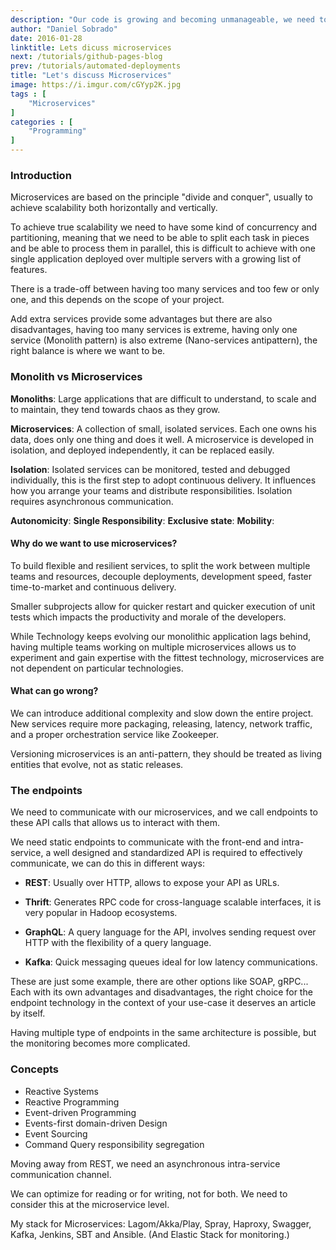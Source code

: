 ```yaml
---
description: "Our code is growing and becoming unmanageable, we need to split it in pieces! Microservices to the rescue!."
author: "Daniel Sobrado"
date: 2016-01-28
linktitle: Lets dicuss microservices
next: /tutorials/github-pages-blog
prev: /tutorials/automated-deployments
title: "Let's discuss Microservices"
image: https://i.imgur.com/cGYyp2K.jpg
tags : [
	"Microservices"
]
categories : [
	"Programming"
]
---
```



### Introduction
Microservices are based on the principle "divide and conquer", usually to achieve scalability both horizontally and vertically.

To achieve true scalability we need to have some kind of concurrency and partitioning, meaning that we need to be able to split each task in pieces and be able to process them in parallel, this is difficult to achieve with one single application deployed over multiple servers with a growing list of features.

There is a trade-off between having too many services and too few or only one, and this depends on the scope of your project.

Add extra services provide some advantages but there are also disadvantages, having too many services is extreme, having only one service (Monolith pattern) is also extreme (Nano-services antipattern), the right balance is where we want to be.

### Monolith vs Microservices

**Monoliths**: Large applications that are difficult to understand, to scale and to maintain, they tend towards chaos as they grow.

**Microservices**: A collection of small, isolated services. Each one owns his data, does only one thing and does it well. A microservice is developed in isolation, and deployed independently, it can be replaced easily.

**Isolation**: Isolated services can be monitored, tested and debugged individually, this is the first step to adopt continuous delivery. It influences how you arrange your teams and distribute responsibilities. Isolation requires asynchronous communication.

**Autonomicity**:
**Single Responsibility**:
**Exclusive state**:
**Mobility**:

#### Why do we want to use microservices?

To build flexible and resilient services, to split the work between multiple teams and resources, decouple deployments, development speed, faster time-to-market and continuous delivery.

Smaller subprojects allow for quicker restart and quicker execution of unit tests which impacts the productivity and morale of the developers.

While Technology keeps evolving our monolithic application lags behind, having multiple teams working on multiple microservices allows us to experiment and gain expertise with the fittest technology, microservices are not dependent on particular technologies.

#### What can go wrong?

We can introduce additional complexity and slow down the entire project. New services require more packaging, releasing, latency, network traffic, and a proper orchestration service like Zookeeper.

Versioning microservices is an anti-pattern, they should be treated as living entities that evolve, not as static releases.

### The endpoints

We need to communicate with our microservices, and we call endpoints to these API calls that allows us to interact with them.

We need static endpoints to communicate with the front-end and intra-service, a well designed and standardized API is required to effectively communicate, we can do this in different ways:

* **REST**: Usually over HTTP, allows to expose your API as URLs.

* **Thrift**: Generates RPC code for cross-language scalable interfaces, it is very popular in Hadoop ecosystems.

* **GraphQL**: A query language for the API, involves sending request over HTTP with the flexibility of a query language.

* **Kafka**:  Quick messaging queues ideal for low latency communications.

These are just some example, there are other options like SOAP, gRPC... Each with its own advantages and disadvantages, the right choice for the endpoint technology in the context of your use-case it deserves an article by itself.

Having multiple type of endpoints in the same architecture is possible, but the monitoring becomes more complicated.

### Concepts

* Reactive Systems
* Reactive Programming
* Event-driven Programming
* Events-first domain-driven Design 
* Event Sourcing
* Command Query responsibility segregation


Moving away from REST, we need an asynchronous intra-service communication channel.

We can optimize for reading or for writing, not for both. We need to consider this at the microservice level.

My stack for Microservices: Lagom/Akka/Play, Spray, Haproxy, Swagger, Kafka, Jenkins, SBT and Ansible. (And Elastic Stack for monitoring.)